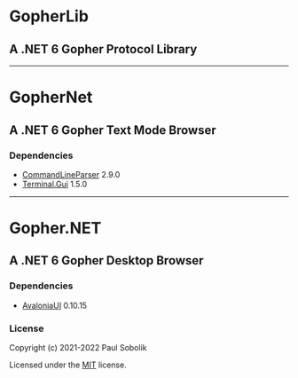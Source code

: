 # GopherLib
## A .NET 6 Gopher Protocol Library

---

# GopherNet
## A .NET 6 Gopher Text Mode Browser

### Dependencies
- [CommandLineParser](https://github.com/commandlineparser/commandline) 2.9.0
- [Terminal.Gui](https://github.com/migueldeicaza/gui.cs) 1.5.0


---

# Gopher.NET
## A .NET 6 Gopher Desktop Browser

### Dependencies
- [AvaloniaUI](https://github.com/AvaloniaUI/Avalonia) 0.10.15


### License
Copyright (c) 2021-2022 Paul Sobolik

Licensed under the [MIT](LICENSE.txt) license.
